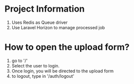 # Project Information
1. Uses Redis as Queue driver
2. Use Laravel Horizon to manage processed job

# How to open the upload form?
1. go to '/'
2. Select the user to login.
3. Once login, you will be directed to the upload form
4. to logout, type in '/auth/logout'